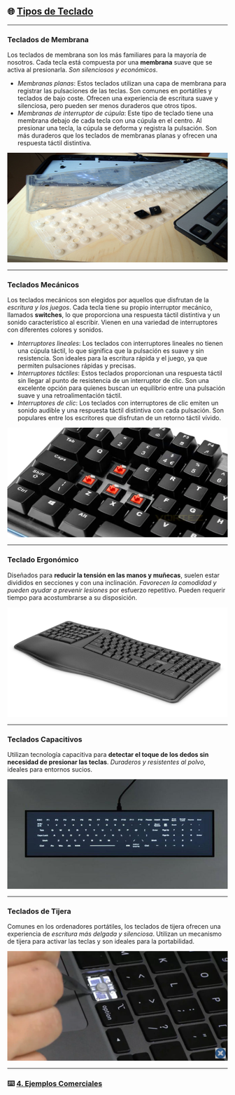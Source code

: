 ## 🌐 [Tipos de Teclado](README.md)

---
### Teclados de Membrana
Los teclados de membrana son los más familiares para la mayoría de nosotros. Cada tecla está compuesta por una **membrana** suave que se activa al presionarla. *Son silenciosos y económicos*.
- *Membranas planas*: Estos teclados utilizan una capa de membrana para registrar las pulsaciones de las teclas. Son comunes en portátiles y teclados de bajo coste. Ofrecen una experiencia de escritura suave y silenciosa, pero pueden ser menos duraderos que otros tipos.
- *Membranas de interruptor de cúpula*: Este tipo de teclado tiene una membrana debajo de cada tecla con una cúpula en el centro. Al presionar una tecla, la cúpula se deforma y registra la pulsación. Son más duraderos que los teclados de membranas planas y ofrecen una respuesta táctil distintiva.

<p align="center"><img src="img/membrana.jpg" alt="membrana" width="600" height="250"></p>

--- 
### Teclados Mecánicos
Los teclados mecánicos son elegidos por aquellos que disfrutan de la *escritura y los juegos*. Cada tecla tiene su propio interruptor mecánico, llamados **switches**, lo que proporciona una respuesta táctil distintiva y un sonido característico al escribir. Vienen en una variedad de interruptores con diferentes colores y sonidos.
- *Interruptores lineales*: Los teclados con interruptores lineales no tienen una cúpula táctil, lo que significa que la pulsación es suave y sin resistencia. Son ideales para la escritura rápida y el juego, ya que permiten pulsaciones rápidas y precisas.
- *Interruptores táctiles*: Estos teclados proporcionan una respuesta táctil sin llegar al punto de resistencia de un interruptor de clic. Son una excelente opción para quienes buscan un equilibrio entre una pulsación suave y una retroalimentación táctil.
- *Interruptores de clic*: Los teclados con interruptores de clic emiten un sonido audible y una respuesta táctil distintiva con cada pulsación. Son populares entre los escritores que disfrutan de un retorno táctil vívido.

<p align="center"><img src="img/mecanico.webp" alt="mecanico" width="600" height="250"></p>

---
### Teclado Ergonómico
Diseñados para **reducir la tensión en las manos y muñecas**, suelen estar divididos en secciones y con una inclinación. *Favorecen la comodidad y pueden ayudar a prevenir lesiones* por esfuerzo repetitivo. Pueden requerir tiempo para acostumbrarse a su disposición.

<p align="center"><img src="img/ergonomico.jpg" alt="ergonomico" width="600" height="250"></p>

---
### Teclados Capacitivos
Utilizan tecnología capacitiva para **detectar el toque de los dedos sin necesidad de presionar las teclas**. *Duraderos y resistentes al polvo*, ideales para entornos sucios.

<p align="center"><img src="img/capacitivo.jpg" alt="capacitivo" width="600" height="250"></p>

---
### Teclados de Tijera
Comunes en los ordenadores portátiles, los teclados de tijera ofrecen una experiencia de *escritura más delgada y silenciosa*. Utilizan un mecanismo de tijera para activar las teclas y son ideales para la portabilidad.

<p align="center"><img src="img/tijera.webp" alt="tijera" width="600" height="250"></p>

---
### ⌨️ [4. Ejemplos Comerciales](ejemplos_comerciales.md)
